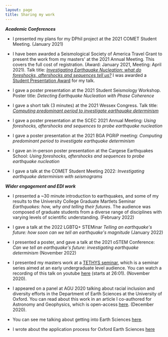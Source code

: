 ```yaml
---
layout: page
title: Sharing my work 
---
```


***Academic Conferences***

* I presented my plans for my DPhil project at the 2021 COMET Student Meeting. (January 2021)

* I have been awarded a Seismological Society of America Travel Grant to present the work from my masters' at the 2021 Annual Meeting. This covers the full cost of registration. (Award: January 2021, Meeting: April 2021). Talk title: [_Investigating Earthquake Nucleation: what do foreshocks, aftershocks and sequences tell us?_](https://www.youtube.com/watch?v=eLF_2_-zKck) I was awarded a [Student Presentation Award](https://www.seismosoc.org/awards/student-awards/) for my talk. 

* I gave a poster presentation at the 2021 Student Seismology Workshop. Poster title: _Detecting Earthquake Nucleation with Phase Coherence_

* I gave a short talk (3 minutes) at the 2021 Wessex Congress. Talk title: [_Computing predominant period to investigate earthquake determinism_](https://youtu.be/nhtQgYIXoXU) 

* I gave a poster presentation at the SCEC 2021 Annual Meeting: _Using foreshocks, aftershocks and sequences to probe earthquake nucleation_

* I gave a poster presentation at the 2021 BGA PGRiP meeting: _Computing predominant period to investigate earthquake determinism_

* I gave an in-person poster presentation at the Cargese Earthquakes School: _Using foreshocks, aftershocks and sequences to probe earthquake nucleation_

* I gave a talk at the COMET Student Meeting 2022: _Investigating earthquake determinism with seismograms_

***Wider engagement and EDI work***
* I presented a ~30 minute introduction to earthquakes, and some of my results to the University College Graduate Martlets Seminar _Earthquakes: how, why and telling their futures_. The audience was composed of graduate students from a diverse range of disciplines with varying levels of scientific understanding. (February 2022)
 
* I gave a talk at the 2022 LGBTQ+ STEMinar _Telling an earthquake's future: how soon can we tell an earthquake's magnitude_ (January 2022)

* I presented a poster, and gave a talk at the 2021 oSTEM Conference: _Can we tell an earthquake's future: investigating earthquake determinism_ (November 2022)

* I presented my masters work at a [TETHYS seminar](https://www.tethys-talks.com), which is a seminar series aimed at an early undergraduate level audience. You can watch a recording of this talk on youtube [here](https://youtu.be/kzC1ehpVHM4?t=1561) (starts at 26:01). (November 2020). 

* I appeared on a panel at AGU 2020 talking about racial inclusion and diversity efforts in the Department of Earth Sciences at the University of Oxford. You can read about this work in an article I co-authored for Astronomy and Geophysics, which is open-access [here](https://academic.oup.com/astrogeo/article/61/5/5.40/5906544). (December 2020).

* You can see me talking about getting into Earth Sciences [here](https://youtu.be/0d5puC8o-H0). 

* I wrote about the application process for Oxford Earth Sciences [here](https://carambalache.wordpress.com/2016/09/18/applying-to-oxford-earth-sciences/)


